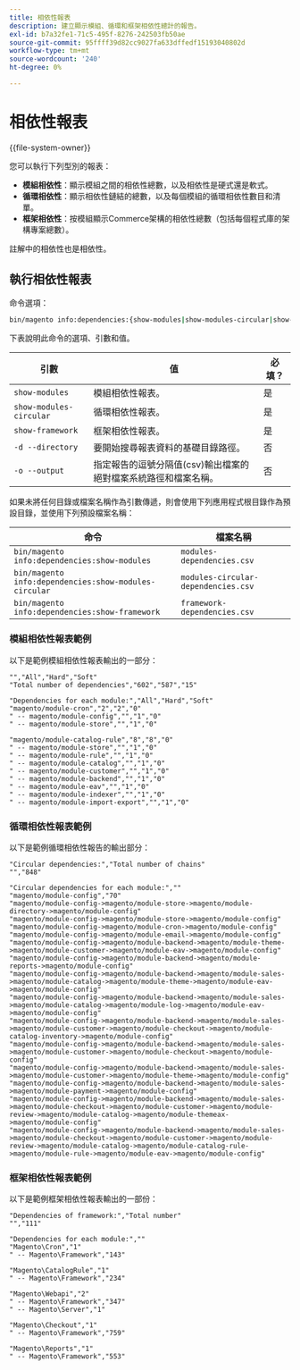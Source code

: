 ```yaml
---
title: 相依性報表
description: 建立顯示模組、循環和框架相依性總計的報告。
exl-id: b7a32fe1-71c5-495f-8276-242503fb50ae
source-git-commit: 95ffff39d82cc9027fa633dffedf15193040802d
workflow-type: tm+mt
source-wordcount: '240'
ht-degree: 0%

---
```


# 相依性報表

{{file-system-owner}}

您可以執行下列型別的報表：

- **模組相依性**：顯示模組之間的相依性總數，以及相依性是硬式還是軟式。
- **循環相依性**：顯示相依性鏈結的總數，以及每個模組的循環相依性數目和清單。
- **框架相依性**：按模組顯示Commerce架構的相依性總數（包括每個程式庫的架構專案總數）。

註解中的相依性也是相依性。

## 執行相依性報表

命令選項：

```bash
bin/magento info:dependencies:{show-modules|show-modules-circular|show-framework} [-d|--directory="<path>"] [-o|--output="<path and filename"]
```

下表說明此命令的選項、引數和值。

| 引數 | 值 | 必填？ |
| ----------------------- | -------------------------------------------------------------------------------------------------------------------- | --------- |
| `show-modules` | 模組相依性報表。 | 是 |
| `show-modules-circular` | 循環相依性報表。 | 是 |
| `show-framework` | 框架相依性報表。 | 是 |
| `-d --directory` | 要開始搜尋報表資料的基礎目錄路徑。 | 否 |
| `-o --output` | 指定報告的逗號分隔值(csv)輸出檔案的絕對檔案系統路徑和檔案名稱。 | 否 |

如果未將任何目錄或檔案名稱作為引數傳遞，則會使用下列應用程式根目錄作為預設目錄，並使用下列預設檔案名稱：

| 命令 | 檔案名稱 |
| ----------------------------------------------------- | ----------------------------------- |
| `bin/magento info:dependencies:show-modules` | `modules-dependencies.csv` |
| `bin/magento info:dependencies:show-modules-circular` | `modules-circular-dependencies.csv` |
| `bin/magento info:dependencies:show-framework` | `framework-dependencies.csv` |

### 模組相依性報表範例

以下是範例模組相依性報表輸出的一部分：

```terminal
"","All","Hard","Soft"
"Total number of dependencies","602","587","15"

"Dependencies for each module:","All","Hard","Soft"
"magento/module-cron","2","2","0"
" -- magento/module-config","","1","0"
" -- magento/module-store","","1","0"

"magento/module-catalog-rule","8","8","0"
" -- magento/module-store","","1","0"
" -- magento/module-rule","","1","0"
" -- magento/module-catalog","","1","0"
" -- magento/module-customer","","1","0"
" -- magento/module-backend","","1","0"
" -- magento/module-eav","","1","0"
" -- magento/module-indexer","","1","0"
" -- magento/module-import-export","","1","0"
```

### 循環相依性報表範例

以下是範例循環相依性報告的輸出部分：

```terminal
"Circular dependencies:","Total number of chains"
"","848"

"Circular dependencies for each module:",""
"magento/module-config","70"
"magento/module-config->magento/module-store->magento/module-directory->magento/module-config"
"magento/module-config->magento/module-store->magento/module-config"
"magento/module-config->magento/module-cron->magento/module-config"
"magento/module-config->magento/module-email->magento/module-config"
"magento/module-config->magento/module-backend->magento/module-theme->magento/module-customer->magento/module-eav->magento/module-config"
"magento/module-config->magento/module-backend->magento/module-reports->magento/module-config"
"magento/module-config->magento/module-backend->magento/module-sales->magento/module-catalog->magento/module-theme->magento/module-eav->magento/module-config"
"magento/module-config->magento/module-backend->magento/module-sales->magento/module-catalog->magento/module-log->magento/module-eav->magento/module-config"
"magento/module-config->magento/module-backend->magento/module-sales->magento/module-customer->magento/module-checkout->magento/module-catalog-inventory->magento/module-config"
"magento/module-config->magento/module-backend->magento/module-sales->magento/module-customer->magento/module-checkout->magento/module-config"
"magento/module-config->magento/module-backend->magento/module-sales->magento/module-customer->magento/module-theme->magento/module-config"
"magento/module-config->magento/module-backend->magento/module-sales->magento/module-payment->magento/module-config"
"magento/module-config->magento/module-backend->magento/module-sales->magento/module-checkout->magento/module-customer->magento/module-review->magento/module-catalog->magento/module-themeax->magento/module-config"
"magento/module-config->magento/module-backend->magento/module-sales->magento/module-checkout->magento/module-customer->magento/module-review->magento/module-catalog->magento/module-catalog-rule->magento/module-rule->magento/module-eav->magento/module-config"
```

### 框架相依性報表範例

以下是範例框架相依性報表輸出的一部份：

```terminal
"Dependencies of framework:","Total number"
"","111"

"Dependencies for each module:",""
"Magento\Cron","1"
" -- Magento\Framework","143"

"Magento\CatalogRule","1"
" -- Magento\Framework","234"

"Magento\Webapi","2"
" -- Magento\Framework","347"
" -- Magento\Server","1"

"Magento\Checkout","1"
" -- Magento\Framework","759"

"Magento\Reports","1"
" -- Magento\Framework","553"
```
